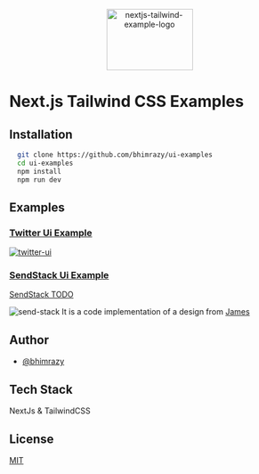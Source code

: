 <p align="center">
  <img width="155" height="110" alt="nextjs-tailwind-example-logo" src="https://user-images.githubusercontent.com/46085301/137587568-37447cde-52bb-49ec-98fd-9e3ad620a6c8.png">
</p>

# Next.js Tailwind CSS Examples


## Installation

```bash
  git clone https://github.com/bhimrazy/ui-examples
  cd ui-examples
  npm install
  npm run dev
```
## Examples 
### [Twitter Ui Example](https://github.com/bhimrazy/ui-examples/blob/master/pages/twitter.js)
  [![twitter-ui](https://user-images.githubusercontent.com/46085301/137588216-8a86e2d3-74c5-4c68-a19a-00b0a2179050.png)](https://www.youtube.com/watch?v=4mmwUPDBInI)

### [SendStack Ui Example](https://github.com/bhimrazy/ui-examples/blob/master/pages/sendstack.js)
   [SendStack TODO](https://github.com/bhimrazy/ui-examples/blob/master/TODO-SendStack.md)
     
  ![send-stack](https://user-images.githubusercontent.com/46085301/137587881-9d60f375-5a3a-4a2c-88b4-eb90f4f86a66.png)
  It is a code implementation of a design from [James](https://dribbble.com/shots/16656464--SendStack)


## Author
 - [@bhimrazy](https://github.com/bhimrazy)
## Tech Stack
NextJs & TailwindCSS

## License

[MIT](https://github.com/bhimrazy/ui-examples/blob/master/LICENSE)
